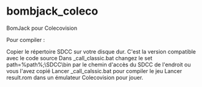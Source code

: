 # bombjack_coleco
BomJack pour Colecovision

Pour compiler :

Copier le répertoire SDCC sur votre disque dur. C'est la version compatible avec le code source
Dans _call_classic.bat changez le set path=%path%;\SDCC\bin par le chemin d'accès du SDCC de l'endroit ou vous l'avez copié
Lancer _call_calssic.bat pour compiler le jeu 
Lancer result.rom dans un émulateur Colecovision pour jouer.
